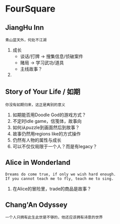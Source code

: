 # FourSquare

## JiangHu Inn

    青山蓝天外，何处不江湖

1.  成长
    -   谈话/打牌 -> 搜集信息/侦破案件
    -   赌局 -> 学习武功/道具
    -   主线故事？
2.

## Story of Your Life / 如期

    你没有如期归来，这正是离别的意义

1.  如期能否用Doodle God的游戏方式？
2.  不定时idle game，信笺体，故事向
3.  如何从puzzle到画面然后到故事？
4.  故事仍然用regions like的方式操作
5.  仍然有人物的属性与成长
6.  可以不仅仅局限于一个人？而是有legacy？

## Alice in Wonderland

    Dreams do come true, if only we wish hard enough.
    If you cannot teach me to fly, teach me to sing.

1.  在Alice的冒险里，trade的商品是故事？

## Chang'An Odyssey

    一个人只拥有此生此世是不够的，他还应该拥有诗意的世界


